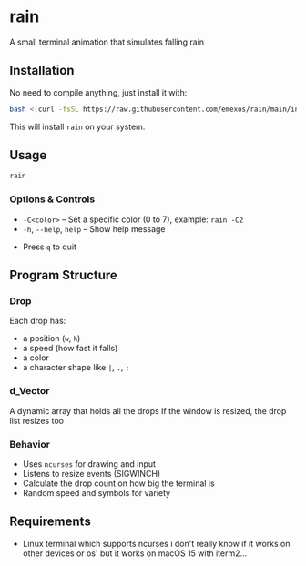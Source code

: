 # rain

A small terminal animation that simulates falling rain

## Installation

No need to compile anything, just install it with:

```bash
bash <(curl -fsSL https://raw.githubusercontent.com/emexos/rain/main/install.sh)
```

This will install `rain` on your system.

## Usage

```bash
rain
```

###   Options & Controls

  * `-C<color>`             – Set a specific color (0 to 7), example: `rain -C2`
  * `-h`, `--help`, `help`  – Show help message

  - Press `q` to quit

## Program Structure

  ### Drop

  Each drop has:

  * a position (`w`, `h`)
  * a speed (how fast it falls)
  * a color
  * a character shape like `|`, `.`, `:`

### d\_Vector

 A dynamic array that holds all the drops
 If the window is resized, the drop list resizes too

### Behavior

  * Uses `ncurses` for drawing and input
  * Listens to resize events (SIGWINCH)
  * Calculate the drop count on how big the terminal is
  * Random speed and symbols for variety

## Requirements

  * Linux terminal which supports ncurses
i don't really know if it works on other devices or os' but it works on macOS 15 with iterm2...

